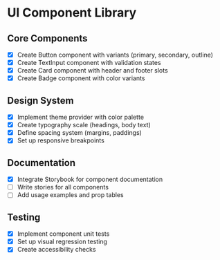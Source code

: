 # UI Component Library

## Core Components
- [x] Create Button component with variants (primary, secondary, outline)
- [x] Create TextInput component with validation states
- [x] Create Card component with header and footer slots
- [x] Create Badge component with color variants

## Design System
- [x] Implement theme provider with color palette
- [x] Create typography scale (headings, body text)
- [x] Define spacing system (margins, paddings)
- [x] Set up responsive breakpoints

## Documentation
- [x] Integrate Storybook for component documentation
- [ ] Write stories for all components
- [ ] Add usage examples and prop tables

## Testing
- [x] Implement component unit tests
- [x] Set up visual regression testing
- [x] Create accessibility checks